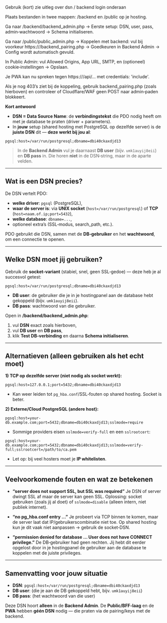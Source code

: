 Gebruik (kort) zie uitleg over dsn / backend login onderaan

Plaats bestanden in twee mappen: /backend en /public op je hosting.

Ga naar /backend/backend_admin.php → Eerste setup: DSN, user, pass, admin‑wachtwoord → Schema initialiseren.

Ga naar /public/public_admin.php → Koppelen met backend: vul bij voorkeur https://<backend>/backend_pairing.php → Goedkeuren in Backend Admin → Config wordt automatisch gevuld.

In Public Admin: vul Allowed Origins, App URL, SMTP, en (optioneel) cookie‑instellingen → Opslaan.

Je PWA kan nu spreken tegen https://<public-domein>/api/... met credentials: 'include'.

Als je nog 403’s ziet bij de koppeling, gebruik backend_pairing.php (zoals hierboven) en controleer of Cloudflare/WAF geen POST naar admin‑paden blokkeert.




**Kort antwoord**

* **DSN = Data Source Name**: de **verbindingstekst** die PDO nodig heeft om met je database te praten (driver + parameters).
* In **jouw** setup (shared hosting met PostgreSQL op dezelfde server) is de **juiste DSN** dit — **deze werkt bij jou al**:

```text
pgsql:host=/var/run/postgresql;dbname=dbi40ckaxdjd13
```

> In de **Backend Admin** vul je daarnaast **DB user** (bijv. `umk1auyij8eii`) en **DB pass** in. Die horen **niet** in de DSN‑string, maar in de aparte velden.

---

## Wat is een DSN precies?

De DSN vertelt PDO:

* **welke driver**: `pgsql` (PostgreSQL),
* **waar de server is**: via **UNIX socket** (`host=/var/run/postgresql`) of **TCP** (`host=naam.of.ip;port=5432`),
* **welke database**: `dbname=...`,
* optioneel extra’s (SSL‑modus, search\_path, etc.).

PDO gebruikt die DSN, samen met de **DB‑gebruiker** en het **wachtwoord**, om een connectie te openen.

---

## Welke DSN moet jij gebruiken?

Gebruik de **socket‑variant** (stabiel, snel, geen SSL‑gedoe) — deze heb je al succesvol getest:

```text
pgsql:host=/var/run/postgresql;dbname=dbi40ckaxdjd13
```

* **DB user**: de gebruiker die je in je hostingpanel aan de database hebt gekoppeld (bijv. `umk1auyij8eii`).
* **DB pass**: wachtwoord van die gebruiker.

Open in **/backend/backend\_admin.php**:

1. vul **DSN** exact zoals hierboven,
2. vul **DB user** en **DB pass**,
3. klik **Test DB‑verbinding** en daarna **Schema initialiseren**.

---

## Alternatieven (alleen gebruiken als het echt moet)

**1) TCP op dezelfde server (niet nodig als socket werkt):**

```text
pgsql:host=127.0.0.1;port=5432;dbname=dbi40ckaxdjd13
```

* Kan weer leiden tot `pg_hba.conf`/SSL‑fouten op shared hosting. Socket is beter.

**2) Externe/Cloud PostgreSQL (andere host):**

```text
pgsql:host=your-db.example.com;port=5432;dbname=dbi40ckaxdjd13;sslmode=require
```

* Sommige providers eisen `sslmode=verify-full` en een `sslrootcert`:

```text
pgsql:host=your-db.example.com;port=5432;dbname=dbi40ckaxdjd13;sslmode=verify-full;sslrootcert=/path/to/ca.pem
```

* Let op: bij veel hosters moet je **IP whitelisten**.

---

## Veelvoorkomende fouten en wat ze betekenen

* **“server does not support SSL, but SSL was required”**
  Je DSN of server dwingt SSL af maar de server kan geen SSL. Oplossing: socket gebruiken (zoals jij al doet) of `sslmode=disable` (alleen intern, niet publiek internet).

* **“no pg\_hba.conf entry …”**
  Je probeert via TCP binnen te komen, maar de server laat dat IP/gebruikerscombinatie niet toe. Op shared hosting kun je dit vaak niet aanpassen → gebruik de socket‑DSN.

* **“permission denied for database … User does not have CONNECT privilege.”**
  De DB‑gebruiker had geen rechten. Jij hebt dit eerder opgelost door in je hostingpanel de gebruiker aan de database te koppelen met de juiste privileges.

---

## Samenvatting voor jouw situatie

* **DSN**: `pgsql:host=/var/run/postgresql;dbname=dbi40ckaxdjd13`
* **DB user**: (die je aan de DB gekoppeld hebt, bijv. `umk1auyij8eii`)
* **DB pass**: (het wachtwoord van die user)

Deze DSN hoort **alleen** in de **Backend Admin**.
De **Public/BFF‑laag** en de **PWA** hebben **géén DSN** nodig — die praten via de pairing/keys met de backend.
